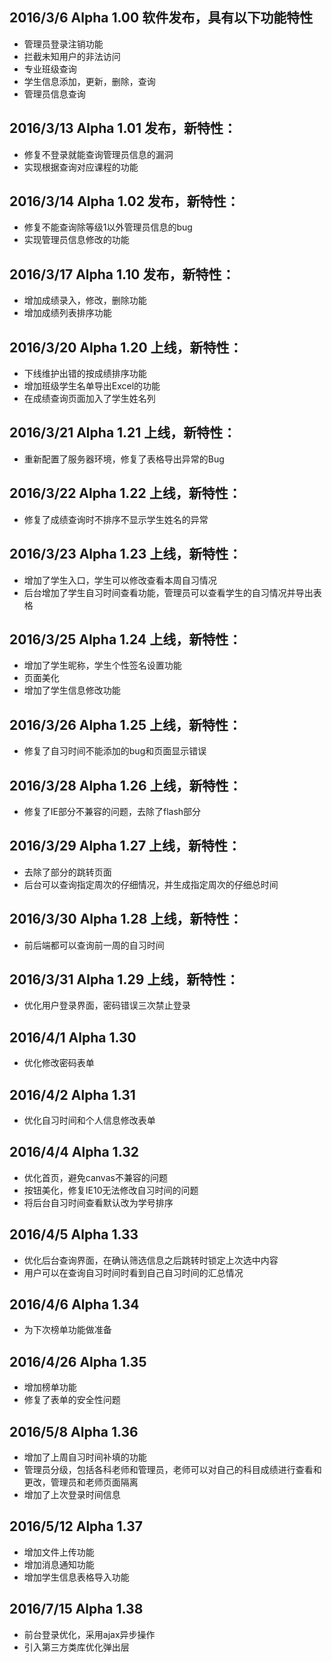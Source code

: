 ﻿## 2016/3/6 Alpha 1.00 软件发布，具有以下功能特性

*  管理员登录注销功能
*  拦截未知用户的非法访问
*  专业班级查询
*  学生信息添加，更新，删除，查询
*  管理员信息查询

## 2016/3/13 Alpha 1.01 发布，新特性：

*  修复不登录就能查询管理员信息的漏洞
*  实现根据查询对应课程的功能

## 2016/3/14 Alpha 1.02 发布，新特性：

*  修复不能查询除等级1以外管理员信息的bug
*  实现管理员信息修改的功能

## 2016/3/17 Alpha 1.10 发布，新特性：

*  增加成绩录入，修改，删除功能
*  增加成绩列表排序功能

## 2016/3/20 Alpha 1.20 上线，新特性：

*  下线维护出错的按成绩排序功能
*  增加班级学生名单导出Excel的功能
*  在成绩查询页面加入了学生姓名列

## 2016/3/21 Alpha 1.21 上线，新特性：

*  重新配置了服务器环境，修复了表格导出异常的Bug

## 2016/3/22 Alpha 1.22 上线，新特性：

*  修复了成绩查询时不排序不显示学生姓名的异常

## 2016/3/23 Alpha 1.23 上线，新特性：

*  增加了学生入口，学生可以修改查看本周自习情况
*  后台增加了学生自习时间查看功能，管理员可以查看学生的自习情况并导出表格

## 2016/3/25 Alpha 1.24 上线，新特性：

*  增加了学生昵称，学生个性签名设置功能
*  页面美化
*  增加了学生信息修改功能

## 2016/3/26 Alpha 1.25 上线，新特性：

*  修复了自习时间不能添加的bug和页面显示错误

## 2016/3/28 Alpha 1.26 上线，新特性：

*  修复了IE部分不兼容的问题，去除了flash部分

## 2016/3/29 Alpha 1.27 上线，新特性：

*  去除了部分的跳转页面
*  后台可以查询指定周次的仔细情况，并生成指定周次的仔细总时间

## 2016/3/30 Alpha 1.28 上线，新特性：

*  前后端都可以查询前一周的自习时间

## 2016/3/31 Alpha 1.29 上线，新特性：

*  优化用户登录界面，密码错误三次禁止登录

## 2016/4/1  Alpha 1.30

*  优化修改密码表单

## 2016/4/2  Alpha 1.31

*  优化自习时间和个人信息修改表单

## 2016/4/4  Alpha 1.32

*  优化首页，避免canvas不兼容的问题
*  按钮美化，修复IE10无法修改自习时间的问题
*  将后台自习时间查看默认改为学号排序

## 2016/4/5  Alpha 1.33

*  优化后台查询界面，在确认筛选信息之后跳转时锁定上次选中内容
*  用户可以在查询自习时间时看到自己自习时间的汇总情况

## 2016/4/6  Alpha 1.34

*  为下次榜单功能做准备

## 2016/4/26 Alpha 1.35

*  增加榜单功能
*  修复了表单的安全性问题

## 2016/5/8 Alpha 1.36

*  增加了上周自习时间补填的功能
*  管理员分级，包括各科老师和管理员，老师可以对自己的科目成绩进行查看和更改，管理员和老师页面隔离
*  增加了上次登录时间信息

## 2016/5/12 Alpha 1.37

*  增加文件上传功能
*  增加消息通知功能
*  增加学生信息表格导入功能

## 2016/7/15 Alpha 1.38

*  前台登录优化，采用ajax异步操作
*  引入第三方类库优化弹出层